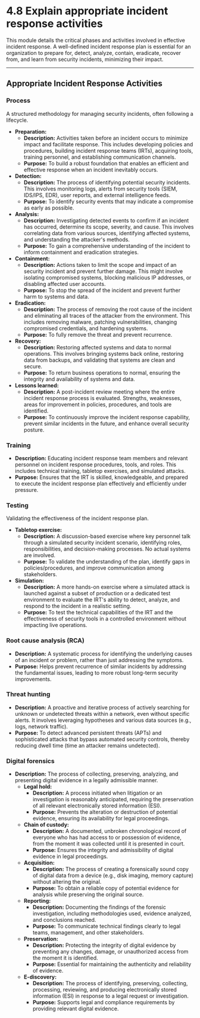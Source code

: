 # 4.8 Explain appropriate incident response activities

This module details the critical phases and activities involved in effective incident response. A well-defined incident response plan is essential for an organization to prepare for, detect, analyze, contain, eradicate, recover from, and learn from security incidents, minimizing their impact.

---

## Appropriate Incident Response Activities

### Process

A structured methodology for managing security incidents, often following a lifecycle.

* **Preparation:**
    * **Description:** Activities taken before an incident occurs to minimize impact and facilitate response. This includes developing policies and procedures, building incident response teams (IRTs), acquiring tools, training personnel, and establishing communication channels.
    * **Purpose:** To build a robust foundation that enables an efficient and effective response when an incident inevitably occurs.
* **Detection:**
    * **Description:** The process of identifying potential security incidents. This involves monitoring logs, alerts from security tools (SIEM, IDS/IPS, EDR), user reports, and external intelligence feeds.
    * **Purpose:** To identify security events that may indicate a compromise as early as possible.
* **Analysis:**
    * **Description:** Investigating detected events to confirm if an incident has occurred, determine its scope, severity, and cause. This involves correlating data from various sources, identifying affected systems, and understanding the attacker's methods.
    * **Purpose:** To gain a comprehensive understanding of the incident to inform containment and eradication strategies.
* **Containment:**
    * **Description:** Actions taken to limit the scope and impact of an security incident and prevent further damage. This might involve isolating compromised systems, blocking malicious IP addresses, or disabling affected user accounts.
    * **Purpose:** To stop the spread of the incident and prevent further harm to systems and data.
* **Eradication:**
    * **Description:** The process of removing the root cause of the incident and eliminating all traces of the attacker from the environment. This includes removing malware, patching vulnerabilities, changing compromised credentials, and hardening systems.
    * **Purpose:** To fully remove the threat and prevent recurrence.
* **Recovery:**
    * **Description:** Restoring affected systems and data to normal operations. This involves bringing systems back online, restoring data from backups, and validating that systems are clean and secure.
    * **Purpose:** To return business operations to normal, ensuring the integrity and availability of systems and data.
* **Lessons learned:**
    * **Description:** A post-incident review meeting where the entire incident response process is evaluated. Strengths, weaknesses, areas for improvement in policies, procedures, and tools are identified.
    * **Purpose:** To continuously improve the incident response capability, prevent similar incidents in the future, and enhance overall security posture.

### Training

* **Description:** Educating incident response team members and relevant personnel on incident response procedures, tools, and roles. This includes technical training, tabletop exercises, and simulated attacks.
* **Purpose:** Ensures that the IRT is skilled, knowledgeable, and prepared to execute the incident response plan effectively and efficiently under pressure.

### Testing

Validating the effectiveness of the incident response plan.

* **Tabletop exercise:**
    * **Description:** A discussion-based exercise where key personnel talk through a simulated security incident scenario, identifying roles, responsibilities, and decision-making processes. No actual systems are involved.
    * **Purpose:** To validate the understanding of the plan, identify gaps in policies/procedures, and improve communication among stakeholders.
* **Simulation:**
    * **Description:** A more hands-on exercise where a simulated attack is launched against a subset of production or a dedicated test environment to evaluate the IRT's ability to detect, analyze, and respond to the incident in a realistic setting.
    * **Purpose:** To test the technical capabilities of the IRT and the effectiveness of security tools in a controlled environment without impacting live operations.

### Root cause analysis (RCA)

* **Description:** A systematic process for identifying the underlying causes of an incident or problem, rather than just addressing the symptoms.
* **Purpose:** Helps prevent recurrence of similar incidents by addressing the fundamental issues, leading to more robust long-term security improvements.

### Threat hunting

* **Description:** A proactive and iterative process of actively searching for unknown or undetected threats within a network, even without specific alerts. It involves leveraging hypotheses and various data sources (e.g., logs, network traffic).
* **Purpose:** To detect advanced persistent threats (APTs) and sophisticated attacks that bypass automated security controls, thereby reducing dwell time (time an attacker remains undetected).

### Digital forensics

* **Description:** The process of collecting, preserving, analyzing, and presenting digital evidence in a legally admissible manner.
    * **Legal hold:**
        * **Description:** A process initiated when litigation or an investigation is reasonably anticipated, requiring the preservation of all relevant electronically stored information (ESI).
        * **Purpose:** Prevents the alteration or destruction of potential evidence, ensuring its availability for legal proceedings.
    * **Chain of custody:**
        * **Description:** A documented, unbroken chronological record of everyone who has had access to or possession of evidence, from the moment it was collected until it is presented in court.
        * **Purpose:** Ensures the integrity and admissibility of digital evidence in legal proceedings.
    * **Acquisition:**
        * **Description:** The process of creating a forensically sound copy of digital data from a device (e.g., disk imaging, memory capture) without altering the original.
        * **Purpose:** To obtain a reliable copy of potential evidence for analysis while preserving the original source.
    * **Reporting:**
        * **Description:** Documenting the findings of the forensic investigation, including methodologies used, evidence analyzed, and conclusions reached.
        * **Purpose:** To communicate technical findings clearly to legal teams, management, and other stakeholders.
    * **Preservation:**
        * **Description:** Protecting the integrity of digital evidence by preventing any changes, damage, or unauthorized access from the moment it is identified.
        * **Purpose:** Essential for maintaining the authenticity and reliability of evidence.
    * **E-discovery:**
        * **Description:** The process of identifying, preserving, collecting, processing, reviewing, and producing electronically stored information (ESI) in response to a legal request or investigation.
        * **Purpose:** Supports legal and compliance requirements by providing relevant digital evidence.
